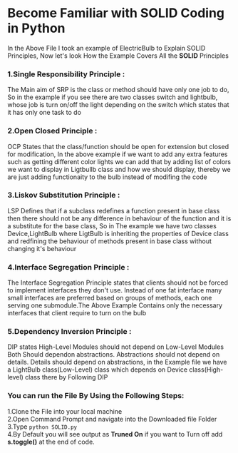 # Become Familiar with SOLID Coding in Python
In the Above File I took an example of ElectricBulb to Explain SOLID Principles, Now let's look How the Example Covers All the **SOLID** Principles
### 1.Single Responsibility Principle : 
The Main aim of SRP is the class or method should have only one job to do, So in the example if you see there are two classes switch and lightbulb, whose job is turn on/off the light depending on the switch which states that it has only one task to do 
### 2.Open Closed Principle : 
OCP States that the class/function should be open for extension but closed for modification, In the above example if we want to add any extra features such as getting different color lights we can add that by adding list of colors we want to display in Ligtbullb class and how we should display, thereby we are just adding functionaity to the bulb instead of modifing the code
### 3.Liskov Substitution Principle :
LSP Defines that if a subclass redefines a function present in base class then there should not be any difference in behaviour of the function and it is a substitute for the base class, So in The example we have two classes Device,LightBulb where LigtBulb is inheriting the properties of Device class and redfining the behaviour of methods present in base class without changing it's behaviour
### 4.Interface Segregation Principle :
The Interface Segregation Principle states that clients should not be forced to implement interfaces they don't use. Instead of one fat interface many small interfaces are preferred based on groups of methods, each one serving one submodule.The Above Example Contains only the necessary interfaces that client require to turn on the bulb
### 5.Dependency Inversion Principle :
DIP states High-Level Modules should not depend on Low-Level Modules Both Should dependon abstractions. Abstractions should not depend on details. Details should depend on abstractions, in the Example file we have a LightBulb class(Low-Level) class which depends on Device class(High-level) class there by Following DIP

### You can run the File By Using the Following Steps:
1.Clone the File into your local machine<br>
2.Open Command Prompt and navigate into the Downloaded file Folder<br>
3.Type ```python SOLID.py```<br>
4.By Default you will see output as **Truned On** if you want to Turn off add **s.toggle()** at the end of code.<br>
